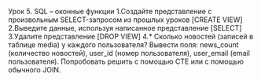 Урок 5. SQL – оконные функции
1.Создайте представление с произвольным SELECT-запросом из прошлых уроков [CREATE VIEW]
2.Выведите данные, используя написанное представление [SELECT]
3.Удалите представление [DROP VIEW]
4.* Сколько новостей (записей в таблице media) у каждого пользователя? Вывести поля: news_count (количество новостей), user_id (номер пользователя), user_email (email пользователя). Попробовать решить с помощью CTE или с помощью обычного JOIN.